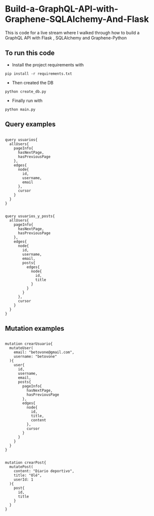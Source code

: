 # Build-a-GraphQL-API-with-Graphene-SQLAlchemy-And-Flask
This is code for a live stream where I walked through how to build a GraphQL API with Flask , SQLAlchemy and Graphene-Python

## To run this code
- Install the project requirements with 
 ```
 pip install -r requirements.txt 
 ```  

- Then created the DB
 ```
 python create_db.py
 ```

 - Finally run with  
 ```
 python main.py
 ```

## Query examples
```
 
query usuarios{
  allUsers{
    pageInfo{
      hasNextPage,
      hasPreviousPage
    },
    edges{
      node{
        id,
        username,
        email
      },
      cursor
    }
  }
}
```

```

query usuarios_y_posts{
  allUsers{
    pageInfo{
      hasNextPage,
      hasPreviousPage
    },
    edges{
      node{
        id,
        username,
        email,
        posts{
          edges{
            node{
              id,
              title
            }
          }
        }
      },
      cursor
    }
  }
}
```


## Mutation examples
```

mutation crearUsuario{
  mutateUser(
    email: "betovone@gmail.com",
    username: "betovone"
  ){
    user{
      id,
      username,
      email,
      posts{
        pageInfo{
          hasNextPage,
          hasPreviousPage
        },
        edges{
          node{
            id,
            title,
            content
          },
          cursor
        }
      }
    }
  }
}
```

```

mutation crearPost{
  mutatePost(
    content: "Diario deportivo",
    title: "Olé",
    userId: 1
  ){
    post{
      id,
      title
    }
  }
}
```

